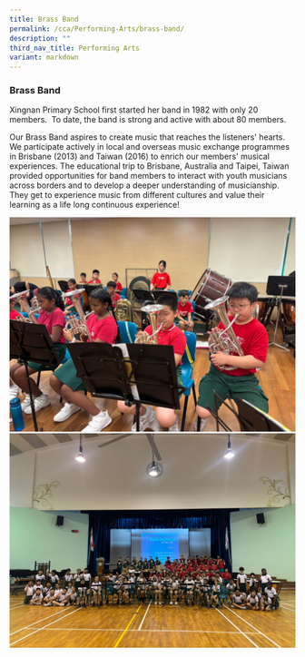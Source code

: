 ```yaml
---
title: Brass Band
permalink: /cca/Performing-Arts/brass-band/
description: ""
third_nav_title: Performing Arts
variant: markdown
---
```

### Brass Band

Xingnan Primary School first started her band in 1982 with only 20 members.&nbsp; To date, the band is strong and active with about 80 members.  

Our Brass Band aspires to create music that reaches the listeners' hearts.&nbsp; We participate actively in local and overseas music exchange programmes in Brisbane (2013) and Taiwan (2016) to enrich our members' musical experiences. The educational trip to Brisbane, Australia and Taipei, Taiwan provided opportunities for band members to interact with youth musicians across borders and to develop a deeper understanding of musicianship. They get to experience music from different cultures and value their learning as a life long continuous experience!

![](/images/Learn%20For%20Life/CCA%20Images/Band_Practice.jpg)
![](/images/Learn%20For%20Life/CCA%20Images/Band_Exchange.jpg)